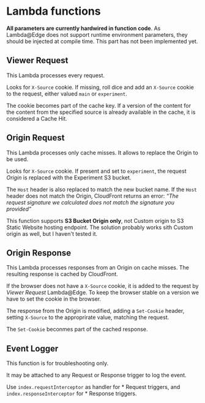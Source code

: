 # Lambda functions

**All parameters are currently hardwired in function code**.
As Lambda@Edge does not support runtime environment parameters, they should be injected at compile time.
This part has not been implemented yet.

## Viewer Request

This Lambda processes every request.

Looks for `X-Source` cookie. 
If missing, roll dice and add an `X-Source` cookie to the request, either valued `main` or `experiment`.

The cookie becomes part of the cache key.
If a version of the content for the content from the specified source is already available in the cache, it is considered a Cache Hit.

## Origin Request

This Lambda processes only cache misses. 
It allows to replace the Origin to be used.

Looks for `X-Source` cookie.
If present and set to `experiment`, the request *Origin* is replaced with the Experiment S3 bucket.

The `Host` header is also replaced to match the new bucket name. 
If the `Host` header does not match the Origin, CloudFront returns an error: *“The request signature we calculated does not match the signature you provided”*

This function supports **S3 Bucket Origin only**, not Custom origin to S3 Static Website hosting endpoint.
The solution probably works sith Custom origin as well, but I haven't tested it.


## Origin Response

This Lambda processes responses from an Origin on cache misses.
The resulting response is cached by CloudFront.

If the browser does not have a `X-Source` cookie, it is added to the request by *Viewer Request* Lambda@Edge.
To keep the browser stable on a version we have to set the cookie in the browser.

The response from the Origin is modified, adding a `Set-Cookie` header, setting `X-Source` to the approprirate value, matching the request.

The `Set-Cookie` beconmes part of the cached response.

## Event Logger

This function is for troubleshooting only.

It may be attached to any Request or Response trigger to log the event.

Use `index.requestInterceptor` as handler for * Request triggers, and `index.responseInterceptor` for * Response triggers.